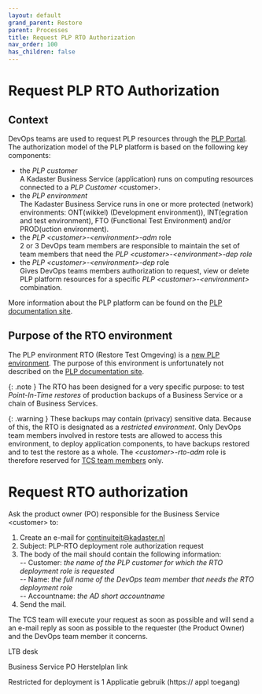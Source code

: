 ```yaml
---
layout: default
grand_parent: Restore
parent: Processes
title: Request PLP RTO Authorization
nav_order: 100
has_children: false
---
```


# Request PLP RTO Authorization

## Context

DevOps teams are used to request PLP resources through the [PLP Portal](https://portal.plp.kadaster.nl). The authorization model of the PLP platform is based 
on the following key components:
- the *PLP customer*  
A Kadaster Business Service (application) runs on computing resources connected to a *PLP Customer* \<customer\>. 
- the *PLP environment*  
The Kadaster Business Service runs in one or more protected (network) environments: ONT(wikkel) (Development environment)), INT(egration and test environment), 
FTO (Functional Test Environment) and/or PROD(uction environment).
- the *PLP \<customer\>-\<environment\>-adm* role  
2 or 3 DevOps team members are responsible to maintain the set of team members that need the *PLP \<customer\>-\<environment\>-dep role*
- the *PLP \<customer\>-\<environment\>-dep* role  
Gives DevOps teams members authorization to request, view or delete PLP platform resources for a specific *PLP \<customer\>-\<environment\>* combination.

More information about the PLP platform can be found on the [PLP documentation site](https://documentatie.plp.kadaster.nl/).

## Purpose of the RTO environment
The PLP environment RTO (Restore Test Omgeving) is a [new PLP environment](/docs/restore/infrastructure). The purpose of this environment is unfortunately not described on the [PLP documentation site](https://documentatie.plp.kadaster.nl/).

{: .note }
The RTO has been designed for a very specific purpose: to test *Point-In-Time restores* of production backups of a Business Service or a chain of Business Services.  

{: .warning }
These backups may contain (privacy) sensitive data. Because of this, the RTO is designated as a *restricted environment*. Only DevOps team members involved in restore tests are allowed to access this environment, to deploy application components, to have backups restored and to test the restore as a whole. The *\<customer\>-rto-adm* role is therefore reserved for [TCS team members](/docs/team) only.

# Request RTO authorization
Ask the product owner (PO) responsible for the Business Service \<customer\> to:
1. Create an e-mail for [continuiteit@kadaster.nl](mailto:continuiteit@kadaster.nl)
2. Subject: PLP-RTO deployment role authorization request
3. The body of the mail should contain the following information:  
  -- Customer: *the name of the PLP customer for which the RTO deployment role is requested*  
  -- Name: *the full name of the DevOps team member that needs the RTO deployment role*  
  -- Accountname: *the AD short accountname*  
4. Send the mail.

The TCS team will execute your request as soon as possible and will send a an e-mail reply as soon as possible to the requester (the Product Owner) and the DevOps team member it concerns.






LTB desk





Business Service 
PO
Herstelplan link


Restricted for deployment is 1
Applicatie gebruik (https:// appl toegang)
